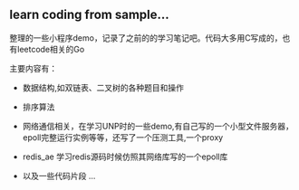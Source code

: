 
## learn coding from sample...

整理的一些小程序demo，记录了之前的的学习笔记吧。代码大多用C写成的，也有leetcode相关的Go

主要内容有：
* 数据结构,如双链表、二叉树的各种题目和操作

* 排序算法

* 网络通信相关，在学习UNP时的一些demo,有自己写的一个小型文件服务器，epoll完整运行实例等等，还写了一个压测工具,一个proxy

* redis_ae 学习redis源码时候仿照其网络库写的一个epoll库

* 以及一些代码片段 ...
